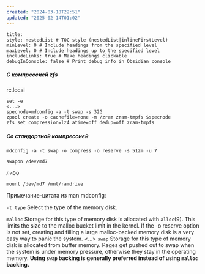 ```yaml
---
created: "2024-03-18T22:51"
updated: "2025-02-14T01:02"
---
```


``` table-of-contents
title: 
style: nestedList # TOC style (nestedList|inlineFirstLevel)
minLevel: 0 # Include headings from the specified level
maxLevel: 0 # Include headings up to the specified level
includeLinks: true # Make headings clickable
debugInConsole: false # Print debug info in Obsidian console
```

##### С компрессией zfs

rc.local

``` shell
set -e
<...>
specnode=mdconfig -a -t swap -s 32G
zpool create -o cachefile=none -m /zram zram-tmpfs $specnode
zfs set compression=lz4 atime=off dedup=off zram-tmpfs
```

##### Со стандартной компрессией

    mdconfig -a -t swap -o compress -o reserve -s 512m -u 7

    swapon /dev/md7

либо

    mount /dev/md7 /mnt/ramdrive

Примечание-цитата из man mdconfig:

`-t type`
Select the type of the memory disk.

`malloc` Storage for this type of memory disk is allocated with `alloc`(9). This limits the size to the malloc bucket limit in the kernel. If the -o reserve option is not set, creating and filling a large malloc-backed memory disk is a very easy way to panic the system.
\<...\>
`swap` Storage for this type of memory disk is allocated from buffer memory. Pages get pushed out to swap when the system is under memory pressure, otherwise they stay in the operating memory. **Using `swap` backing is generally preferred instead of using `malloc` backing.**
